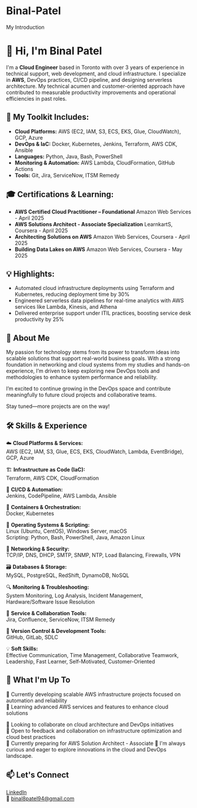 # Binal-Patel
My Introduction 
# 👋 Hi, I'm Binal Patel

I'm a **Cloud Engineer** based in Toronto with over 3 years of experience in technical support, web development, and cloud infrastructure. I specialize in **AWS**, DevOps practices, CI/CD pipeline, and designing serverless architecture. My technical acumen and customer-oriented approach have contributed to measurable productivity improvements and operational efficiencies in past roles.

## 🔧 My Toolkit Includes:
- **Cloud Platforms:** AWS (EC2, IAM, S3, ECS, EKS, Glue, CloudWatch), GCP, Azure  
- **DevOps & IaC:** Docker, Kubernetes, Jenkins, Terraform, AWS CDK, Ansible  
- **Languages:** Python, Java, Bash, PowerShell  
- **Monitoring & Automation:** AWS Lambda, CloudFormation, GitHub Actions  
- **Tools:** Git, Jira, ServiceNow, ITSM Remedy

## 🎓 Certifications & Learning:
- **AWS Certified Cloud Practitioner – Foundational**       Amazon Web Services  - April 2025
- **AWS Solutions Architect - Associate Specialization**    LearnkartS, Coursera - April 2025
- **Architecting Solutions on AWS**				                     Amazon Web Services, Coursera  - April 2025
- **Building Data Lakes on AWS**				                        Amazon Web Services, Coursera  - May 2025
 

## 💡 Highlights:
- Automated cloud infrastructure deployments using Terraform and Kubernetes, reducing deployment time by 30%
- Engineered serverless data pipelines for real-time analytics with AWS services like Lambda, Kinesis, and Athena
- Delivered enterprise support under ITIL practices, boosting service desk productivity by 25%

## 🚀 About Me
My passion for technology stems from its power to transform ideas into scalable solutions that support real-world business goals. With a strong foundation in networking and cloud systems from my studies and hands-on experience, I’m driven to keep exploring new DevOps tools and methodologies to enhance system performance and reliability.

I’m excited to continue growing in the DevOps space and contribute meaningfully to future cloud projects and collaborative teams.

Stay tuned—more projects are on the way!

## 🛠️ Skills & Experience

☁️ **Cloud Platforms & Services:**  
AWS (EC2, IAM, S3, Glue, ECS, EKS, CloudWatch, Lambda, EventBridge), GCP, Azure  

🏗️ **Infrastructure as Code (IaC):**  
Terraform, AWS CDK, CloudFormation  

🤖 **CI/CD & Automation:**  
Jenkins, CodePipeline, AWS Lambda, Ansible  

🐳 **Containers & Orchestration:**  
Docker, Kubernetes  

🐧 **Operating Systems & Scripting:**  
Linux (Ubuntu, CentOS), Windows Server, macOS  
Scripting: Python, Bash, PowerShell, Java, Amazon Linux  

📡 **Networking & Security:**  
TCP/IP, DNS, DHCP, SMTP, SNMP, NTP, Load Balancing, Firewalls, VPN  

🗃️ **Databases & Storage:**  
MySQL, PostgreSQL, RedShift, DynamoDB, NoSQL  

🔍 **Monitoring & Troubleshooting:**  
System Monitoring, Log Analysis, Incident Management, Hardware/Software Issue Resolution  

🧰 **Service & Collaboration Tools:**  
Jira, Confluence, ServiceNow, ITSM Remedy  

🔄 **Version Control & Development Tools:**  
GitHub, GitLab, SDLC  

💡 **Soft Skills:**  
Effective Communication, Time Management, Collaborative Teamwork, Leadership, Fast Learner, Self-Motivated, Customer-Oriented

## 🌟 What I'm Up To
🔭 Currently developing scalable AWS infrastructure projects focused on automation and reliability  
🌱 Learning advanced AWS services and features to enhance cloud solutions  

👯 Looking to collaborate on cloud architecture and DevOps initiatives  
🤔 Open to feedback and collaboration on infrastructure optimization and cloud best practices  
🚀 Currently preparing for AWS Solution Architect - Associate
🌱 I'm always curious and eager to explore innovations in the cloud and DevOps landscape.

## 📫 Let's Connect
[LinkedIn](https://www.linkedin.com/in/binalvapatel)  
📧 binal8patel94@gmail.com
